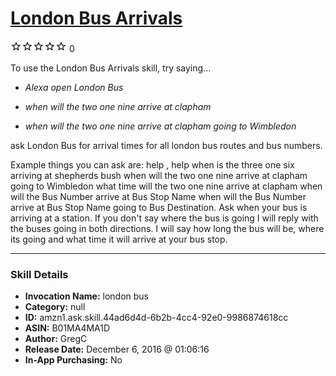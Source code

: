 # [London Bus Arrivals](http://alexa.amazon.com/#skills/amzn1.ask.skill.44ad6d4d-6b2b-4cc4-92e0-9986874618cc)
![0 stars](../../images/ic_star_border_black_18dp_1x.png)![0 stars](../../images/ic_star_border_black_18dp_1x.png)![0 stars](../../images/ic_star_border_black_18dp_1x.png)![0 stars](../../images/ic_star_border_black_18dp_1x.png)![0 stars](../../images/ic_star_border_black_18dp_1x.png) 0

To use the London Bus Arrivals skill, try saying...

* *Alexa open London Bus*

* *when will the two one nine arrive at clapham*

* *when will the two one nine arrive at clapham going to Wimbledon*

ask London Bus for arrival times for all london bus routes and bus numbers. 

Example things you can ask are:
help , 
help
when is the three one six arriving at shepherds bush
when will the two one nine arrive at clapham going to Wimbledon
what time will the two one nine arrive at clapham
when will the Bus Number arrive at Bus Stop Name
when will the Bus Number arrive at Bus Stop Name going to Bus Destination.
Ask when your bus is arriving at a station. If you don't say where the bus is going I will reply with the buses going in both directions.
I will say how long the bus will be, where its going and what time it will arrive at your bus stop.

***

### Skill Details

* **Invocation Name:** london bus
* **Category:** null
* **ID:** amzn1.ask.skill.44ad6d4d-6b2b-4cc4-92e0-9986874618cc
* **ASIN:** B01MA4MA1D
* **Author:** GregC
* **Release Date:** December 6, 2016 @ 01:06:16
* **In-App Purchasing:** No
